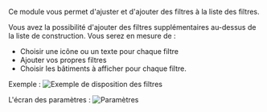 Ce module vous permet d'ajuster et d'ajouter des filtres à la liste des filtres. 

Vous avez la possibilité d'ajouter des filtres supplémentaires au-dessus de la liste de construction. Vous serez en mesure de :

* Choisir une icône ou un texte pour chaque filtre
* Ajouter vos propres filtres
* Choisir les bâtiments à afficher pour chaque filtre.

Exemple :
![Exemple de disposition des filtres](example.png)

L'écran des paramètres :
![Paramètres](settings.png)